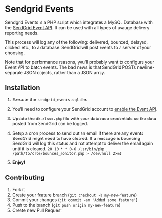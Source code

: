 # Sendgrid Events

Sendgrid Events is a PHP script which integrates a MySQL Database with the
[SendGrid Event API](http://docs.sendgrid.com/documentation/api/event-api/). It can be used with all types of usauge delivery reporting needs.

This process will log any of the following: delivered, bounced, delayed, clicked, etc., to a database. SendGrid will post events to a server of your choosing.

Note that for performance reasons, you'll probably want to configure your Event API to batch events. The bad news is that SendGrid POSTs newline-separate JSON objects, rather than a JSON array.


## Installation

1. Execute the ```sendgrid_events.sql``` file.

2. You'll need to configure your SendGrid account to [enable the Event API](http://sendgrid.com/docs/API_Reference/Webhooks/event.html).

3. Update the ```db.class.php``` file with your database credentials so the data posted from SendGrid can be logged.

4. Setup a cron process to send out an email if there are any events SendGrid might need to have cleared. If a message is bouncing SendGrid will log this status and not attempt to deliver the email again until it is cleared.
```20 10 * * 0-6 /usr/bin/php /path/to/cron/bounces_monitor.php > /dev/null 2>&1```


5. **Enjoy!**


## Contributing

1. Fork it
2. Create your feature branch (`git checkout -b my-new-feature`)
3. Commit your changes (`git commit -am 'Added some feature'`)
4. Push to the branch (`git push origin my-new-feature`)
5. Create new Pull Request